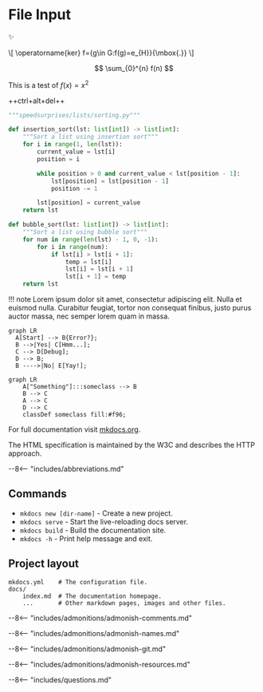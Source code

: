 # File Input

:sparkles:

\\[
\operatorname{ker} f=\{g\in G:f(g)=e_{H}\}{\mbox{.}}
\\]

$$
\sum_{0}^{n} f(n)
$$

This is a test of $f(x) = x^2$

++ctrl+alt+del++


```python
"""speedsurprises/lists/sorting.py"""

def insertion_sort(lst: list[int]) -> list[int]:
    """Sort a list using insertion sort"""
    for i in range(1, len(lst)):
        current_value = lst[i]
        position = i

        while position > 0 and current_value < lst[position - 1]:
            lst[position] = lst[position - 1]
            position -= 1

        lst[position] = current_value
    return lst

def bubble_sort(lst: list[int]) -> list[int]:
    """Sort a list using bubble sort"""
    for num in range(len(lst) - 1, 0, -1):
        for i in range(num):
            if lst[i] > lst[i + 1]:
                temp = lst[i]
                lst[i] = lst[i + 1]
                lst[i + 1] = temp
    return lst
```

!!! note
    Lorem ipsum dolor sit amet, consectetur adipiscing elit. Nulla et euismod
    nulla. Curabitur feugiat, tortor non consequat finibus, justo purus auctor
    massa, nec semper lorem quam in massa.

```mermaid
graph LR
  A[Start] --> B{Error?};
  B -->|Yes| C[Hmm...];
  C --> D[Debug];
  D --> B;
  B ---->|No| E[Yay!];
```

```mermaid
graph LR
    A["Something"]:::someclass --> B
    B --> C
    A --> C
    D --> C
    classDef someclass fill:#f96;
```

For full documentation visit [mkdocs.org](https://www.mkdocs.org).

The HTML specification is maintained by the W3C and describes the HTTP approach.

--8<-- "includes/abbreviations.md"

## Commands

* `mkdocs new [dir-name]` - Create a new project.
* `mkdocs serve` - Start the live-reloading docs server.
* `mkdocs build` - Build the documentation site.
* `mkdocs -h` - Print help message and exit.

## Project layout

    mkdocs.yml    # The configuration file.
    docs/
        index.md  # The documentation homepage.
        ...       # Other markdown pages, images and other files.

--8<-- "includes/admonitions/admonish-comments.md"

--8<-- "includes/admonitions/admonish-names.md"

--8<-- "includes/admonitions/admonish-git.md"

--8<-- "includes/admonitions/admonish-resources.md"

--8<-- "includes/questions.md"
